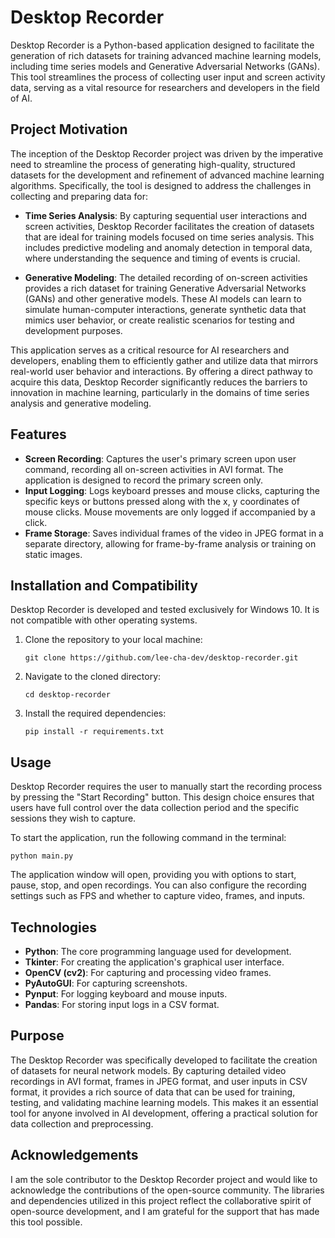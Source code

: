 # Desktop Recorder
Desktop Recorder is a Python-based application designed to facilitate the generation of rich datasets for training advanced machine learning models, including time series models and Generative Adversarial Networks (GANs). This tool streamlines the process of collecting user input and screen activity data, serving as a vital resource for researchers and developers in the field of AI.

## Project Motivation
The inception of the Desktop Recorder project was driven by the imperative need to streamline the process of generating high-quality, structured datasets for the development and refinement of advanced machine learning algorithms. Specifically, the tool is designed to address the challenges in collecting and preparing data for:

- **Time Series Analysis**: By capturing sequential user interactions and screen activities, Desktop Recorder facilitates the creation of datasets that are ideal for training models focused on time series analysis. This includes predictive modeling and anomaly detection in temporal data, where understanding the sequence and timing of events is crucial.

- **Generative Modeling**: The detailed recording of on-screen activities provides a rich dataset for training Generative Adversarial Networks (GANs) and other generative models. These AI models can learn to simulate human-computer interactions, generate synthetic data that mimics user behavior, or create realistic scenarios for testing and development purposes.

This application serves as a critical resource for AI researchers and developers, enabling them to efficiently gather and utilize data that mirrors real-world user behavior and interactions. By offering a direct pathway to acquire this data, Desktop Recorder significantly reduces the barriers to innovation in machine learning, particularly in the domains of time series analysis and generative modeling.

## Features
- **Screen Recording**: Captures the user's primary screen upon user command, recording all on-screen activities in AVI format. The application is designed to record the primary screen only.
- **Input Logging**: Logs keyboard presses and mouse clicks, capturing the specific keys or buttons pressed along with the x, y coordinates of mouse clicks. Mouse movements are only logged if accompanied by a click.
- **Frame Storage**: Saves individual frames of the video in JPEG format in a separate directory, allowing for frame-by-frame analysis or training on static images.

## Installation and Compatibility
Desktop Recorder is developed and tested exclusively for Windows 10. It is not compatible with other operating systems.
1. Clone the repository to your local machine:
   ```
   git clone https://github.com/lee-cha-dev/desktop-recorder.git
   ```
2. Navigate to the cloned directory:
   ```
   cd desktop-recorder
   ```
3. Install the required dependencies:
   ```
   pip install -r requirements.txt
   ```

## Usage
Desktop Recorder requires the user to manually start the recording process by pressing the "Start Recording" button. This design choice ensures that users have full control over the data collection period and the specific sessions they wish to capture.

To start the application, run the following command in the terminal:

```
python main.py
```

The application window will open, providing you with options to start, pause, stop, and open recordings. You can also configure the recording settings such as FPS and whether to capture video, frames, and inputs.

## Technologies
- **Python**: The core programming language used for development.
- **Tkinter**: For creating the application's graphical user interface.
- **OpenCV (cv2)**: For capturing and processing video frames.
- **PyAutoGUI**: For capturing screenshots.
- **Pynput**: For logging keyboard and mouse inputs.
- **Pandas**: For storing input logs in a CSV format.

## Purpose
The Desktop Recorder was specifically developed to facilitate the creation of datasets for neural network models. By capturing detailed video recordings in AVI format, frames in JPEG format, and user inputs in CSV format, it provides a rich source of data that can be used for training, testing, and validating machine learning models. This makes it an essential tool for anyone involved in AI development, offering a practical solution for data collection and preprocessing.

## Acknowledgements
I am the sole contributor to the Desktop Recorder project and would like to acknowledge the contributions of the open-source community. The libraries and dependencies utilized in this project reflect the collaborative spirit of open-source development, and I am grateful for the support that has made this tool possible.
